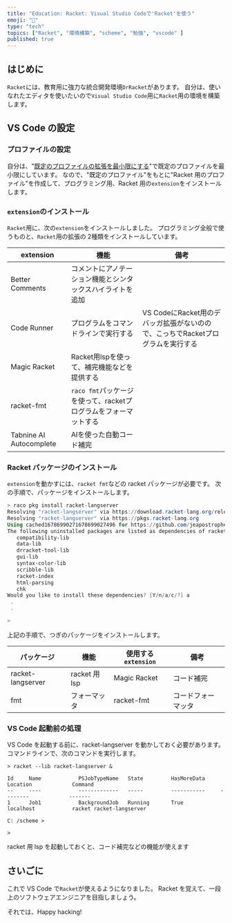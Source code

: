 ```yaml
---
title: "Education: Racket: Visual Studio Codeで'Racket'を使う"
emoji: "🎾"
type: "tech"
topics: ["Racket", "環境構築", "scheme", "勉強", "vscode" ]
published: true
---
```


## はじめに

`Racket`には、教育用に強力な統合開発環境`DrRacket`があります。
自分は、使いなれたエディタを使いたいので`Visual Studio Code`用に`Racket`用の環境を構築します。

## VS Code の設定

### プロファイルの設定

自分は、"[既定のプロファイルの拡張を最小限にする](devtools-vscode-profile-minimumextensions)"で既定のプロファイルを最小限にしています。
なので、"既定のプロファイル"をもとに"Racket 用のプロファイル"を作成して、プログラミング用、Racket 用の`extension`をインストールします。

### `extension`のインストール

`Racket`用に、次の`extension`をインストールしました。
プログラミング全般で使うものと、`Racket`用の拡張の 2種類をインストールしています。

| extension | 機能 | 備考 |
| --- | --- | --- |
| Better Comments | コメントにアノテーション機能とシンタックスハイライトを追加 | |
| Code Runner | プログラムをコマンドラインで実行する | VS CodeにRacket用のデバッガ拡張がないのので、こっちでRacketプログラムを実行する |
| Magic Racket | Racket用lspを使って、補完機能などを提供する | |
| racket-fmt | `raco fmt`パッケージを使って、racketプログラムをフォーマットする |
| Tabnine AI Autocomplete | AIを使った自動コード補完 | |

### Racket パッケージのインストール

`extension`を動かすには、`racket fmt`などの racket パッケージが必要です。
次の手順で、パッケージをインストールします。

``` Powershell
> raco pkg install racket-langserver
Resolving "racket-langserver" via https://download.racket-lang.org/releases/8.8/catalog/
Resolving "racket-langserver" via https://pkgs.racket-lang.org
Using cached16786990271678699027496 for https://github.com/jeapostrophe/racket-langserver.git
The following uninstalled packages are listed as dependencies of racket-langserver:
   compatibility-lib
   data-lib
   drracket-tool-lib
   gui-lib
   syntax-color-lib
   scribble-lib
   racket-index
   html-parsing
   chk
Would you like to install these dependencies? [Y/n/a/c/?] a
 .
 .

>

```

上記の手順で、つぎのパッケージをインストールします。

| パッケージ | 機能 | 使用する`extension` | 備考 |
| --- | --- | --- | ---|
| racket-langserver | racket 用 lsp | Magic Racket | コード補完 |
| fmt | フォーマッタ | racket-fmt | コードフォーマッタ |

### VS Code 起動前の処理

VS Code を起動する前に、racket-langserver を動かしておく必要があります。
コマンドラインで、次のコマンドを実行します。

``` Powershel
> racket --lib racket-langserver &

Id     Name            PSJobTypeName   State         HasMoreData     Location             Command
--     ----            -------------   -----         -----------     --------             -------
1      Job1            BackgroundJob   Running       True            localhost            racket racket-langserver

C: /scheme >

>
```

racket 用 lsp を起動しておくと、コード補完などの機能が使えます

## さいごに

これで VS Code で`Racket`が使えるようになりました。
Racket を覚えて、一段上のソフトウェアエンジニアを目指しましょう。

それでは、Happy hacking!
